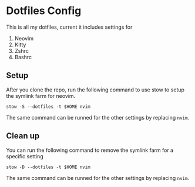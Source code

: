 # Dotfiles Config

This is all my dotfiles, current it includes settings for 
1. Neovim
1. Kitty
1. Zshrc
1. Bashrc

## Setup

After you clone the repo, run the following command to use stow to setup the symlink farm for neovim.
```
stow -S --dotfiles -t $HOME nvim
```

The same command can be runned for the other settings by replacing `nvim`.

## Clean up

You can run the following command to remove the symlink farm for a specific setting
```
stow -D --dotfiles -t $HOME nvim
```

The same command can be runned for the other settings by replacing `nvim`.
